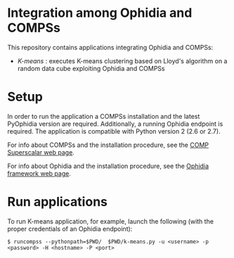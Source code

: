 # Integration among Ophidia and COMPSs

This repository contains applications integrating Ophidia and COMPSs:

- *K-means* : executes K-means clustering based on Lloyd's algorithm on a random data cube exploiting Ophidia and COMPSs

# Setup

In order to run the application a COMPSs installation and the latest PyOphidia version are required. Additionally, a running Ophidia endpoint is required. The application is compatible with Python version 2 (2.6 or 2.7).

For info about COMPSs and the installation procedure, see the [COMP Superscalar web page](https://www.bsc.es/research-and-development/software-and-apps/software-list/comp-superscalar).

For info about Ophidia and the installation procedure, see the [Ophidia framework web page](http://ophidia.cmcc.it).

# Run applications

To run K-means application, for example, launch the following (with the proper credentials of an Ophidia endpoint):

	$ runcompss --pythonpath=$PWD/  $PWD/k-means.py -u <username> -p <password> -H <hostname> -P <port>


